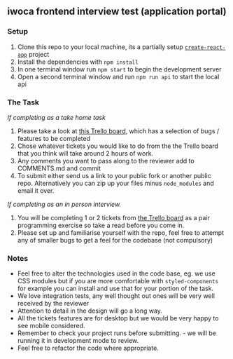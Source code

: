 ## iwoca frontend interview test (application portal)

### Setup

1. Clone this repo to your local machine, its a partially setup [`create-react-app`](https://github.com/facebook/create-react-app) project
1. Install the dependencies with `npm install`
1. In one terminal window run `npm start` to begin the development server
1. Open a second terminal window and run `npm run api` to start the local api

### The Task

_If completing as a take home task_

1. Please take a look at [this Trello board](https://trello.com/b/Y8kFd9tM/iwoca-application-portal-test), which has a selection of bugs / features to be completed
1. Chose whatever tickets you would like to do from the the Trello board that you think will take around 2 hours of work.
1. Any comments you want to pass along to the reviewer add to COMMENTS.md and commit
1. To submit either send us a link to your public fork or another public repo. Alternatively you can zip up your files minus `node_modules` and email it over.

_If completing as an in person interview._

1. You will be completing 1 or 2 tickets from [the Trello board](https://trello.com/b/Y8kFd9tM/iwoca-application-portal-test) as a pair programming exercise so take a read before you come in.
2. Please set up and familiarise yourself with the repo, feel free to attempt any of smaller bugs to get a feel for the codebase (not compulsory)

### Notes

- Feel free to alter the technologies used in the code base, eg. we use CSS modules but if you are more comfortable with `styled-components` for example you can install and use that for your portion of the task.
- We love integration tests, any well thought out ones will be very well received by the reviewer
- Attention to detail in the design will go a long way.
- All the tickets features are for desktop but we would be very happy to see mobile considered.
- Remember to check your project runs before submitting. - we will be running it in development mode to review.
- Feel free to refactor the code where appropriate.
